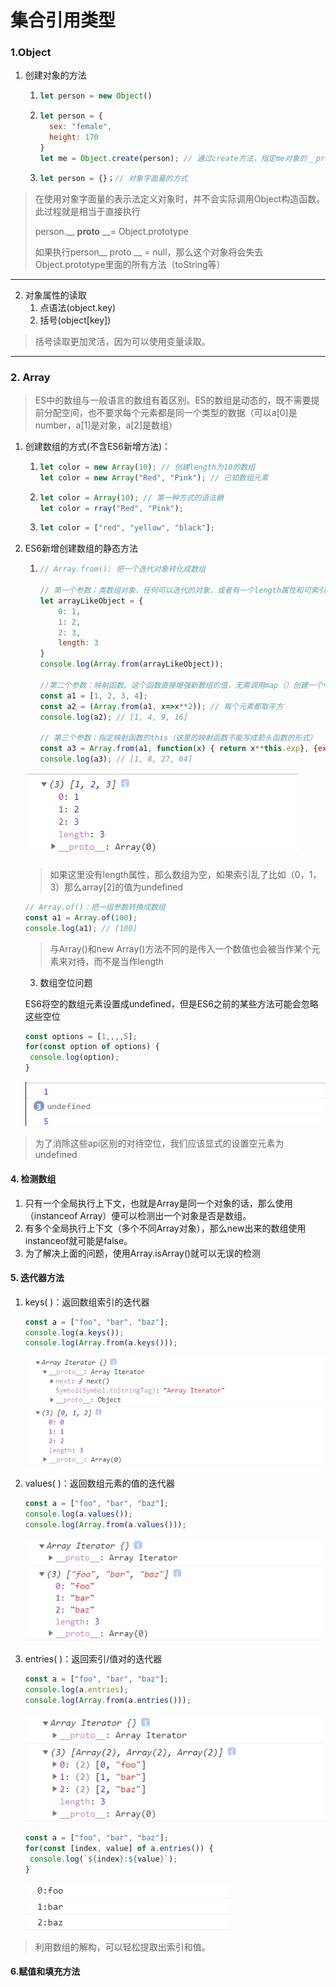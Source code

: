 

# 集合引用类型

### 1.Object

1. 创建对象的方法

   1. ```javascript
      let person = new Object()
      ```

   2. ```javascript
      let person = {
      	sex: "female",
      	height: 170
      }
      let me = Object.create(person); // 通过create方法，指定me对象的__proto__为person
      ```

   3. ```javascript
      let person = {}；// 对象字面量的方式
      ```

> 在使用对象字面量的表示法定义对象时，并不会实际调用Object构造函数。此过程就是相当于直接执行
>
> person.__ __proto__ __= Object.prototype
>
> 如果执行person__ proto __ = null，那么这个对象将会失去Object.prototype里面的所有方法（toString等）

---



2. 对象属性的读取
   1. 点语法(object.key)
   2. 括号(object[key])

> 括号读取更加灵活，因为可以使用变量读取。

---



### 2. Array

> ES中的数组与一般语言的数组有着区别。ES的数组是动态的，既不需要提前分配空间，也不要求每个元素都是同一个类型的数据（可以a[0]是number，a[1]是对象，a[2]是数组）

1. 创建数组的方式(不含ES6新增方法)：

   1. ```javascript
      let color = new Array(10); // 创建length为10的数组
      let color = new Array("Red", "Pink"); // 已知数组元素
      ```

   2. ```javascript
      let color = Array(10); // 第一种方式的语法糖
      let color = rray("Red", "Pink");
      ```

   3. ```javascript
      let color = ["red", "yellow", "black"];
      ```

2. ES6新增创建数组的静态方法

   1. ```javascript
      // Array.from(): 把一个迭代对象转化成数组
      
      // 第一个参数：类数组对象，任何可以迭代的对象，或者有一个length属性和可索引元素的结构.
      let arrayLikeObject = {
          0: 1,
          1: 2,
          2: 3,
          length: 3
      }
      console.log(Array.from(arrayLikeObject));
      
      //第二个参数：映射函数。这个函数直接增强新数组的值，无需调用map（）创建一个中间数组
      const a1 = [1, 2, 3, 4];
      const a2 = (Array.from(a1, x=>x**2)); // 每个元素都取平方
      console.log(a2); // [1, 4, 9, 16]
      
      // 第三个参数：指定映射函数的this（这里的映射函数不能写成箭头函数的形式）
      const a3 = Array.from(a1, function(x) { return x**this.exp}, {exp: 3}); // 每个数都取三次方
      console.log(a3); // [1, 8, 27, 64]
      ```

   ![](images/1.png)

   > 如果这里没有length属性，那么数组为空，如果索引乱了比如（0，1，3）那么array[2]的值为undefined

   ```javascript
   // Array.of()：把一组参数转换成数组
   const a1 = Array.of(100);
   console.log(a1); // [100]
   ```

   > 与Array()和new Array()方法不同的是传入一个数值也会被当作某个元素来对待，而不是当作length

   3. 数组空位问题

   ES6将空的数组元素设置成undefined，但是ES6之前的某些方法可能会忽略这些空位

   ```javascript
   const options = [1,,,,5];
   for(const option of options) {
   	console.log(option);
   }
   ```

   ![](images/2.png)

> 为了消除这些api区别的对待空位，我们应该显式的设置空元素为undefined

#### 4. 检测数组

1. 只有一个全局执行上下文，也就是Array是同一个对象的话，那么使用（instanceof Array）便可以检测出一个对象是否是数组。
2. 有多个全局执行上下文（多个不同Array对象），那么new出来的数组使用instanceof就可能是false。
3. 为了解决上面的问题，使用Array.isArray()就可以无误的检测

#### 5. 迭代器方法

1. keys( )：返回数组索引的迭代器

   ```javascript
   const a = ["foo", "bar", "baz"];
   console.log(a.keys());
   console.log(Array.from(a.keys()));
   ```

   ![](images/3.png)

2. values( )：返回数组元素的值的迭代器

   ```javascript
   const a = ["foo", "bar", "baz"];
   console.log(a.values());
   console.log(Array.from(a.values()));
   ```

   ![](images/4.png)

3. entries( )：返回索引/值对的迭代器

   ```javascript
   const a = ["foo", "bar", "baz"];
   console.log(a.entries);
   console.log(Array.from(a.entries()));
   ```

   ![](images/5.png)

   ```javascript
   const a = ["foo", "bar", "baz"];
   for(const [index, value] of a.entries()) {
   	console.log(`${index}:${value}`);
   }
   ```

   ![](images/6.png)

> 利用数组的解构，可以轻松提取出索引和值。

#### 6.赋值和填充方法

